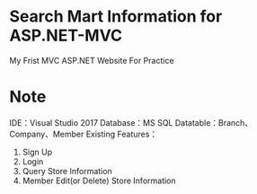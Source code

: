 # Search Mart Information for ASP.NET-MVC
My Frist MVC ASP.NET Website For Practice

# Note
IDE：Visual Studio 2017
Database：MS SQL
Datatable：Branch、Company、Member
Existing Features：
1. Sign Up
2. Login
3. Query Store Information
4. Member Edit(or Delete) Store Information
